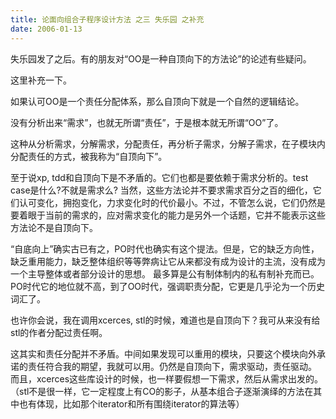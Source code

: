```yaml
---
title: 论面向组合子程序设计方法 之三 失乐园 之补充
date: 2006-01-13
---
```


失乐园发了之后。有的朋友对“OO是一种自顶向下的方法论”的论述有些疑问。 

这里补充一下。 

如果认可OO是一个责任分配体系，那么自顶向下就是一个自然的逻辑结论。 


没有分析出来“需求”，也就无所谓“责任”，于是根本就无所谓“OO”了。 

这种从分析需求，分解需求，分配责任，再分析子需求，分解子需求，在子模块内分配责任的方式，被我称为“自顶向下”。 


至于说xp, tdd和自顶向下是不矛盾的。它们也都是要依赖于需求分析的。test case是什么?不就是需求么? 
当然，这些方法论并不要求需求百分之百的细化，它们认可变化，拥抱变化，力求变化时的代价最小。不过，不管怎么说，它们仍然是要着眼于当前的需求的，应对需求变化的能力是另外一个话题，它并不能表示这些方法论不是自顶向下。 

“自底向上”确实古已有之，PO时代也确实有这个提法。但是，它的缺乏方向性，缺乏重用能力，缺乏整体组织等等弊病让它从来都没有成为设计的主流，没有成为一个主导整体或者部分设计的思想。 
最多算是公有制体制内的私有制补充而已。PO时代它的地位就不高，到了OO时代，强调职责分配，它更是几乎沦为一个历史词汇了。 


也许你会说，我在调用xcerces, stl的时候，难道也是自顶向下？我可从来没有给stl的作者分配过责任啊。 

这其实和责任分配并不矛盾。中间如果发现可以重用的模块，只要这个模块向外承诺的责任符合我的期望，我就可以用。仍然是自顶向下，需求驱动，责任驱动。 
而且，xcerces这些库设计的时候，也一样要假想一下需求，然后从需求出发的。（stl不是很一样，它一定程度上有CO的影子，从基本组合子逐渐演绎的方法在其中也有体现，比如那个iterator和所有围绕iterator的算法等）
